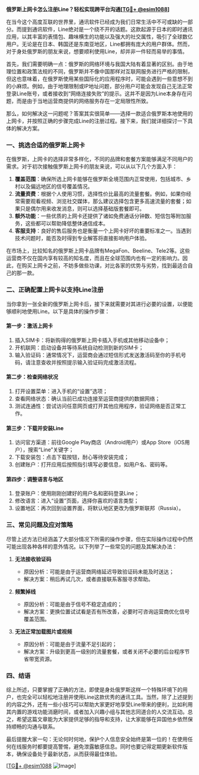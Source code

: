 **俄罗斯上网卡怎么注册Line？轻松实现跨平台沟通[[TG💪+ @esim1088](https://t.me/s/esim1088)]**

在当今这个高度互联的世界里，通讯软件已经成为我们日常生活中不可或缺的一部分。而提到通讯软件，Line绝对是一个绕不开的话题。这款起源于日本的即时通讯应用，以其丰富的表情包、趣味横生的功能以及强大的社交属性，吸引了全球数亿用户。无论是在日本、韩国还是东南亚地区，Line都拥有庞大的用户群体。然而，对于身处俄罗斯的朋友来说，想要顺利使用Line，却并非一件轻而易举的事情。

首先，我们需要明确一点：俄罗斯的网络环境与我国大陆有着显著的区别。由于地理位置和政策法规的不同，俄罗斯并不像中国那样对互联网服务进行严格的限制，但这也意味着，在俄罗斯使用某些国际化的应用程序时，可能会遇到一些意想不到的小麻烦。例如，由于地理限制或IP地址问题，部分用户可能会发现自己无法正常登录Line账号，或者接收到“网络连接失败”的提示。这并不是因为Line本身存在问题，而是由于当地运营商提供的网络服务存在一定局限性所致。

那么，如何解决这一问题呢？答案其实很简单——选择一款适合俄罗斯本地使用的上网卡，并按照正确的步骤完成Line的注册过程。接下来，我们就详细探讨一下具体的解决方案。

### 一、挑选合适的俄罗斯上网卡

在俄罗斯，上网卡的选择非常多样化，不同的品牌和套餐方案能够满足不同用户的需求。对于初次接触俄罗斯上网卡的朋友来说，可以从以下几个方面入手：

1. **覆盖范围**：确保所选上网卡能够在俄罗斯全境范围内正常使用，包括城市、乡村以及偏远地区的信号覆盖情况。
2. **流量资费**：根据个人使用习惯，选择性价比最高的流量套餐。例如，如果你经常需要观看视频、浏览社交媒体，那么建议选择包含更多高速流量的套餐；如果只是偶尔用来收发消息，则可以选择基础版套餐即可。
3. **额外功能**：一些优质的上网卡还提供了诸如免费通话分钟数、短信包等附加服务，这些都可以帮助降低整体通信成本。
4. **客服支持**：良好的售后服务也是衡量一个上网卡好坏的重要标准之一。当遇到技术问题时，能否及时得到专业解答将直接影响用户体验。

在市场上，比较知名的俄罗斯上网卡品牌有MegaFon、Beeline、Tele2等。这些运营商不仅在国内享有较高的知名度，而且在全球范围内也有一定的影响力。因此，在购买上网卡之前，不妨多做些功课，对比各家的优势与劣势，找到最适合自己的那一款。

### 二、正确配置上网卡以支持Line注册

当你拿到一张全新的俄罗斯上网卡后，接下来就需要对其进行必要的设置，以便能够顺利地使用Line。以下是具体的操作步骤：

#### 第一步：激活上网卡
1. 插入SIM卡：将新购得的俄罗斯上网卡插入手机或其他移动设备中；
2. 开机联网：启动设备并等待系统自动检测到新的SIM卡；
3. 输入验证码：通常情况下，运营商会通过短信形式发送激活码至你的手机号码，请注意查收并按照提示输入验证码完成激活流程。

#### 第二步：检查网络状况
1. 打开设置菜单：进入手机的“设置”选项；
2. 查看网络状态：确认当前已成功连接至运营商提供的数据网络；
3. 测试连通性：尝试访问任意网页或打开其他应用程序，验证网络是否正常工作。

#### 第三步：下载并安装Line
1. 访问官方渠道：前往Google Play商店（Android用户）或App Store（iOS用户），搜索“Line”关键字；
2. 下载安装包：点击下载按钮，耐心等待安装完成；
3. 创建账户：打开应用后按照指引填写必要信息，如用户名、密码等。

#### 第四步：调整语言与地区
1. 登录账户：使用刚刚创建好的用户名和密码登录Line；
2. 修改语言：进入“设置”页面，选择你喜欢的语言类型；
3. 设置地区：再次回到设置界面，将默认地区更改为俄罗斯联邦（Russia）。

### 三、常见问题及应对策略

尽管上述方法已经涵盖了大部分情况下所需的操作步骤，但在实际操作过程中仍然可能出现各种各样的意外情况。以下列举了一些常见的问题及其解决办法：

1. **无法接收验证码**
   - 原因分析：可能是由于运营商网络延迟导致验证码未能及时送达；
   - 解决方案：稍后再试几次，或者直接联系客服寻求帮助。

2. **频繁掉线**
   - 原因分析：可能是由于信号不稳定造成的；
   - 解决方案：更换位置试试看是否有所改善，必要时可咨询运营商优化信号覆盖范围。

3. **无法正常加载图片或视频**
   - 原因分析：可能是由于流量不足引起的；
   - 解决方案：升级到更高一级别的流量套餐，或者关闭不必要的后台程序节省带宽资源。

### 四、结语

综上所述，只要掌握了正确的方法，即使是身处俄罗斯这样一个特殊环境下的用户，也完全可以轻松地注册并使用Line这款优秀的通讯工具。当然，除了上述提到的内容之外，还有一些小技巧可以帮助大家更好地享受Line带来的便利，比如利用其内置的游戏功能消磨时间，或者加入兴趣小组与其他志同道合的人交流互动。总之，希望这篇文章能为大家提供足够的指导和支持，让大家能够在异国他乡依然保持顺畅的沟通与联系。

最后提醒大家一句：无论何时何地，保护个人信息安全始终是第一位的！在使用任何在线服务时都要提高警惕，避免泄露敏感信息。同时也要记得定期更新软件版本，确保设备处于最新状态，从而获得最佳体验。

[[TG💪+ @esim1088](https://t.me/s/esim1088) ![Image](https://i.postimg.cc/4NQfJmqS/Snipaste-2025-05-13-00-14-12.png)]